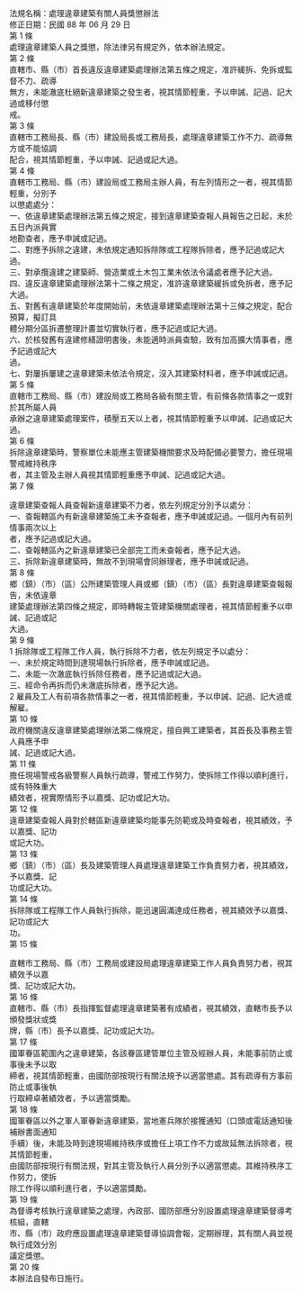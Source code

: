 法規名稱：處理違章建築有關人員獎懲辦法  
修正日期：民國 88 年 06 月 29 日  
第 1 條  
處理違章建築人員之獎懲，除法律另有規定外，依本辦法規定。  
第 2 條  
直轄市、縣（市）首長違反違章建築處理辦法第五條之規定，准許緩拆、免拆或監督不力、疏導  
無方，未能澈底杜絕新違章建築之發生者，視其情節輕重，予以申誡、記過、記大過或移付懲  
戒。  
第 3 條  
直轄市工務局長、縣（市）建設局長或工務局長，處理違章建築工作不力、疏導無方或不能協調  
配合，視其情節輕重，予以申誡、記過或記大過。  
第 4 條  
直轄市工務局、縣（市）建設局或工務局主辦人員，有左列情形之一者，視其情節輕重，分別予  
以懲處處分：  
一、依違章建築處理辦法第五條之規定，接到違章建築查報人員報告之日起，未於五日內派員實  
地勘查者，應予申誡或記過。  
二、對應予拆除之違建，未依規定通知拆除隊或工程隊拆除者，應予記過或記大過。  
三、對承攬違建之建築師、營造業或土木包工業未依法令議處者應予記大過。  
四、違反違章建築處理辦法第十二條之規定，准許違章建築緩拆或免拆者，應予記大過。  
五、對舊有違章建築於年度開始前，未依違章建築處理辦法第十三條之規定，配合預算，擬訂具  
體分期分區拆遷整理計畫並切實執行者，應予記過或記大過。  
六、於核發舊有違建修繕證明書後，未能適時派員查驗，致有加高擴大情事者，應予記過或記大  
過。  
七、對屢拆屢建之違章建築未依法令規定，沒入其建築材料者，應予申誡或記過。  
第 5 條  
直轄市工務局、縣（市）建設局或工務局各級有關主管，有前條各款情事之一或對於其所屬人員  
承辦之違章建築處理案件，積壓五天以上者，視其情節輕重予以申誡、記過或記大過。  
第 6 條  
拆除違章建築時，警察單位未能應主管建築機關要求及時配備必要警力，擔任現場警戒維持秩序  
者，其主管及主辦人員視其情節輕重應予申誡、記過或記大過。  
第 7 條  


違章建築查報人員查報新違章建築不力者，依左列規定分別予以處分：  
一、查報轄區內有新違章建築施工未予查報者，應予申誡或記過。一個月內有前列情事兩次以上  
者，應予記過或記大過。  
二、查報轄區內之新違章建築已全部完工而未查報者，應予記大過。  
三、拆除新違章建築時，無故不到現場會同辦理者，應予申誡或記過。  
第 8 條  
鄉（鎮）（市）（區）公所建築管理人員或鄉（鎮）（市）（區）長對違章建築查報報告，未依違章  
建築處理辦法第四條之規定，即時轉報主管建築機關處理者，視其情節輕重予以申誡、記過或記  
大過。  
第 9 條  
1 拆除隊或工程隊工作人員，執行拆除不力者，依左列規定予以處分：  
一、未於規定時間到達現場執行拆除者，應予申誡或記過。  
二、未能一次澈底執行拆除任務者，應予記過或記大過。  
三、經命令再拆而仍未澈底拆除者，應予記大過。  
2 雇員及工人有前項各款情事之一者，視其情節輕重，予以申誡、記過、記大過或解雇。  
第 10 條  
政府機關違反違章建築處理辦法第二條規定，擅自興工建築者，其首長及事務主管人員應予申  
誡、記過或記大過。  
第 11 條  
擔任現場警戒各級警察人員執行疏導，警戒工作努力，使拆除工作得以順利進行，或有特殊重大  
績效者，視實際情形予以嘉獎、記功或記大功。  
第 12 條  
違章建築查報人員對於轄區新違章建築均能事先防範或及時查報者，視其績效，予以嘉獎、記功  
或記大功。  
第 13 條  
鄉（鎮）（市）（區）長及建築管理人員處理違章建築工作負責努力者，視其績效，予以嘉獎、記  
功或記大功。  
第 14 條  
拆除隊或工程隊工作人員執行拆除，能迅速圓滿達成任務者，視其績效予以嘉獎、記功或記大  
功。  
第 15 條  


直轄市工務局、縣（市）工務局或建設局處理違章建築工作人員負責努力者，視其績效予以嘉  
獎、記功或記大功。  
第 16 條  
直轄市、縣（市）長指揮監督處理違章建築著有成績者，視其績效，直轄市長予以頒發獎狀或獎  
牌，縣（市）長予以嘉獎、記功或記大功。  
第 17 條  
國軍眷區範圍內之違章建築，各該眷區建管單位主管及經辦人員，未能事前防止或事後未予以取  
締者，視其情節輕重，由國防部按現行有關法規予以適當懲處。其有疏導有方事前防止或事後執  
行取締卓著績效者，予以適當獎勵。  
第 18 條  
國軍眷區以外之軍人軍眷新違章建築，當地憲兵隊於接獲通知（口頭或電話通知後補辦書面通知  
手續）後，未能及時到達現場維持秩序或擔任上項工作不力或故延無法拆除者，視其情節輕重，  
由國防部按現行有關法規，對其主管及執行人員分別予以適當懲處。其維持秩序工作努力，使拆  
除工作得以順利進行者，予以適當獎勵。  
第 19 條  
為督導考核執行違章建築之處理，內政部、國防部應分別設置處理違章建築督導考核組，直轄  
市、縣（市）政府應設置處理違章建築督導協調會報，定期辦理，其有關人員並視執行成效分別  
議定獎懲。  
第 20 條  
本辦法自發布日施行。  


